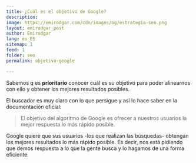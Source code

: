 ```yaml
---
title: ¿Cuál es el objetivo de Google?
description: 
image: https://emirodgar.com/cdn/images/og/estrategia-seo.png
layout: emirodgar_post
author: Emirodgar
lang: es_ES
sitemap: 1
feed: 1
folder: seo
permalink: objetivo-google

--- 
```


Sabemos q es **prioritario** conocer cuál es su objetivo para poder alinearnos con ello y obtener los mejores resultados posibles.

El buscador es muy claro con lo que persigue y así lo hace saber en la documentación oficial:

> El objetivo del algoritmo de Google es ofrecer a nuestros usuarios la mejor respuesta lo más rápido posible.

Google quiere que sus usuarios -los que realizan las búsquedas- obtengan los mejores resultados lo más rápido posible. Es decir, nos está pidiendo que demos respuesta a lo que la gente busca y lo hagamos de una forma eficiente.
<!--stackedit_data:
eyJoaXN0b3J5IjpbMTQ4NDE2MzI3Ml19
-->